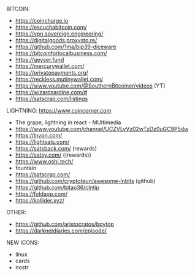 BITCOIN:
- https://coincharge.io
- https://escuchabitcoin.com/
- https://vpn.sovereign.engineering/
- https://digitalgoods.proxysto.re/
- https://github.com/1ma/bip39-diceware
- https://bitcoinforlocalbusiness.com/
- https://geyser.fund
- https://mercurywallet.com/
- https://privatepayments.org/
- https://reckless.mutinywallet.com/
- https://www.youtube.com/@SouthernBitcoiner/videos (YT)
- https://wizardsardine.com/#
- https://satscrap.com/listings

LIGHTNING:
https://www.coincorner.com
- The grape, lightning in react - MUltimedia
- https://www.youtube.com/channel/UCZVLvVz02wTzDz0uGC9P5dw
- https://lnvpn.com/
- https://lightsats.com/
- https://satsback.com/ (rewards)
- https://satsy.com/ ((rewards))
- https://www.oshi.tech/
- fountain
- https://satscrap.com/
- https://github.com/cryptoteun/awesome-lnbits (github)
- https://github.com/bitao36/clntip
- https://foldapp.com/
- https://kollider.xyz/

OTHER:
- https://github.com/aristocratos/bpytop
- https://darknetdiaries.com/episode/

NEW ICONS:
- linux
- cards
- nostr
